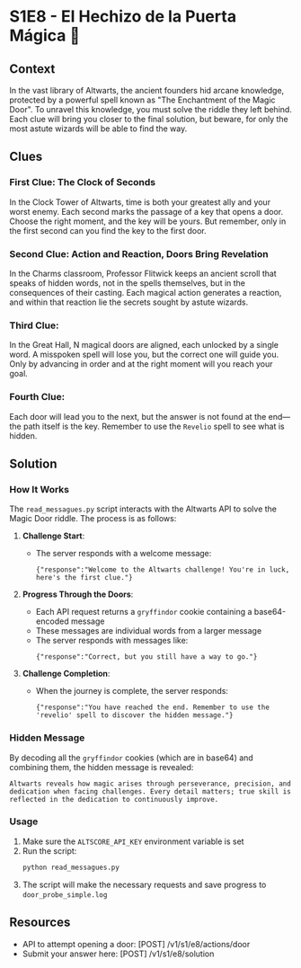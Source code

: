 # S1E8 - El Hechizo de la Puerta Mágica 🚪

## Context
In the vast library of Altwarts, the ancient founders hid arcane knowledge, protected by a powerful spell known as "The Enchantment of the Magic Door". To unravel this knowledge, you must solve the riddle they left behind. Each clue will bring you closer to the final solution, but beware, for only the most astute wizards will be able to find the way.

## Clues

### First Clue: The Clock of Seconds
In the Clock Tower of Altwarts, time is both your greatest ally and your worst enemy. Each second marks the passage of a key that opens a door. Choose the right moment, and the key will be yours. But remember, only in the first second can you find the key to the first door.

### Second Clue: Action and Reaction, Doors Bring Revelation
In the Charms classroom, Professor Flitwick keeps an ancient scroll that speaks of hidden words, not in the spells themselves, but in the consequences of their casting. Each magical action generates a reaction, and within that reaction lie the secrets sought by astute wizards.

### Third Clue:
In the Great Hall, N magical doors are aligned, each unlocked by a single word. A misspoken spell will lose you, but the correct one will guide you. Only by advancing in order and at the right moment will you reach your goal.

### Fourth Clue:
Each door will lead you to the next, but the answer is not found at the end—the path itself is the key. Remember to use the `Revelio` spell to see what is hidden.

## Solution

### How It Works
The `read_messagues.py` script interacts with the Altwarts API to solve the Magic Door riddle. The process is as follows:

1. **Challenge Start**:
   - The server responds with a welcome message:
     ```
     {"response":"Welcome to the Altwarts challenge! You're in luck, here's the first clue."}
     ```

2. **Progress Through the Doors**:
   - Each API request returns a `gryffindor` cookie containing a base64-encoded message
   - These messages are individual words from a larger message
   - The server responds with messages like:
     ```
     {"response":"Correct, but you still have a way to go."}
     ```

3. **Challenge Completion**:
   - When the journey is complete, the server responds:
     ```
     {"response":"You have reached the end. Remember to use the 'revelio' spell to discover the hidden message."}
     ```

### Hidden Message
By decoding all the `gryffindor` cookies (which are in base64) and combining them, the hidden message is revealed:

```
Altwarts reveals how magic arises through perseverance, precision, and dedication when facing challenges. Every detail matters; true skill is reflected in the dedication to continuously improve.
```

### Usage
1. Make sure the `ALTSCORE_API_KEY` environment variable is set
2. Run the script:
   ```bash
   python read_messagues.py
   ```
3. The script will make the necessary requests and save progress to `door_probe_simple.log`

## Resources
- API to attempt opening a door: [POST] /v1/s1/e8/actions/door
- Submit your answer here: [POST] /v1/s1/e8/solution
